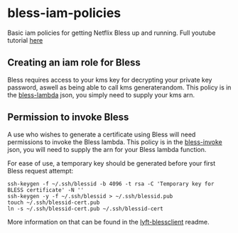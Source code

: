 # bless-iam-policies
Basic iam policies for getting Netflix Bless up and running.
Full youtube tutorial [here](https://youtu.be/j-ks2MBeUWw)

## Creating an iam role for Bless
Bless requires access to your kms key for decrypting your private key password, aswell as being able to call kms generaterandom.
This policy is in the [bless-lambda](bless-lambda-policy.json) json, you simply need to supply your kms arn.

## Permission to invoke Bless
A use who wishes to generate a certificate using Bless will need permissions to invoke the Bless lambda.
This policy is in the [bless-invoke](bless-invoke-permissions.json) json, you will need to supply the arn for your Bless lambda function.

For ease of use, a temporary key should be generated before your first Bless request attempt:
```
ssh-keygen -f ~/.ssh/blessid -b 4096 -t rsa -C 'Temporary key for BLESS certificate' -N ''
ssh-keygen -y -f ~/.ssh/blessid > ~/.ssh/blessid.pub
touch ~/.ssh/blessid-cert.pub
ln -s ~/.ssh/blessid-cert.pub ~/.ssh/blessid-cert
```
More information on that can be found in the [lyft-blessclient](https://github.com/lyft/python-blessclient) readme.
